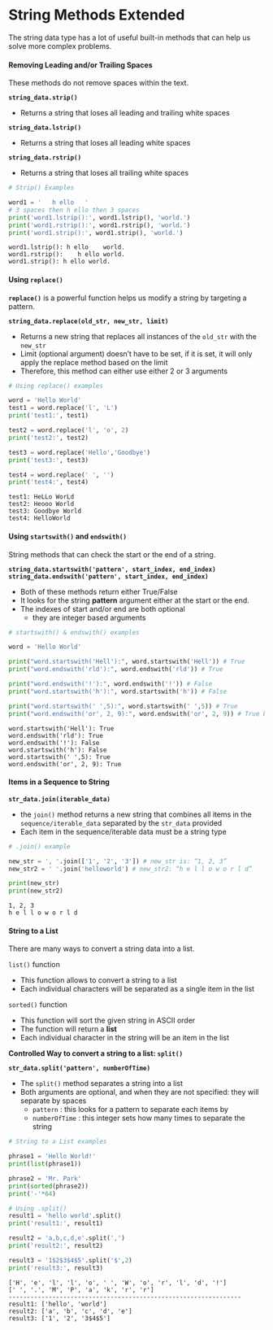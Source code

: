 # String Methods Extended

The string data type has a lot of useful built-in methods that can help us solve more complex problems.

#### Removing Leading and/or Trailing Spaces <a href="#removing-leading-andor-trailing-spaces" id="removing-leading-andor-trailing-spaces"></a>

These methods do not remove spaces within the text.

**`string_data.strip()`**

* Returns a string that loses all leading and trailing white spaces

**`string_data.lstrip()`**

* Returns a string that loses all leading white spaces

**`string_data.rstrip()`**

* Returns a string that loses all trailing white spaces

```python
# Strip() Examples

word1 = '   h ello   '
# 3 spaces then h ello then 3 spaces
print('word1.lstrip():', word1.lstrip(), 'world.')
print('word1.rstrip():', word1.rstrip(), 'world.')
print('word1.strip():', word1.strip(), 'world.')
```

```
word1.lstrip(): h ello    world.
word1.rstrip():    h ello world.
word1.strip(): h ello world.
```

#### Using `replace()` <a href="#using-replace" id="using-replace"></a>

**`replace()`** is a powerful function helps us modify a string by targeting a pattern.

**`string_data.replace(old_str, new_str, limit)`**

* Returns a new string that replaces all instances of the `old_str` with the `new_str`
* Limit (optional argument) doesn’t have to be set, if it is set, it will only apply the replace method based on the limit
* Therefore, this method can either use either 2 or 3 arguments

```python
# Using replace() examples

word = 'Hello World'
test1 = word.replace('l', 'L')
print('test1:', test1)

test2 = word.replace('l', 'o', 2)
print('test2:', test2)

test3 = word.replace('Hello','Goodbye')
print('test3:', test3)

test4 = word.replace(' ', '')
print('test4:', test4)
```

```
test1: HeLLo WorLd
test2: Heooo World
test3: Goodbye World
test4: HelloWorld
```

#### Using `startswith()` and `endswith()` <a href="#using-startswith-and-endswith" id="using-startswith-and-endswith"></a>

String methods that can check the start or the end of a string.

**`string_data.startswith('pattern', start_index, end_index)`** **`string_data.endswith('pattern', start_index, end_index)`**

* Both of these methods return either True/False
* It looks for the string **pattern** argument either at the start or the end.
* The indexes of start and/or end are both optional
  * they are integer based arguments

```python
# startswith() & endswith() examples

word = 'Hello World'

print("word.startswith('Hell'):", word.startswith('Hell')) # True
print("word.endswith('rld'):", word.endswith('rld')) # True

print("word.endswith('!'):", word.endswith('!')) # False
print("word.startswith('h'):", word.startswith('h')) # False

print("word.startswith(' ',5):", word.startswith(' ',5)) # True
print("word.endswith('or', 2, 9):", word.endswith('or', 2, 9)) # True because word[2:9] → ‘llo wor’
```

```
word.startswith('Hell'): True
word.endswith('rld'): True
word.endswith('!'): False
word.startswith('h'): False
word.startswith(' ',5): True
word.endswith('or', 2, 9): True
```

#### Items in a Sequence to String <a href="#items-in-a-sequence-to-string" id="items-in-a-sequence-to-string"></a>

**`str_data.join(iterable_data)`**

* the `join()` method returns a new string that combines all items in the `sequence/iterable_data` separated by the `str_data` provided
* Each item in the sequence/iterable data must be a string type

```python
# .join() example

new_str = ', '.join(['1', '2', '3']) # new_str is: “1, 2, 3”
new_str2 = ' '.join('helloworld') # new_str2: “h e l l o w o r l d”

print(new_str)
print(new_str2)
```

```
1, 2, 3
h e l l o w o r l d
```

#### String to a List <a href="#string-to-a-list" id="string-to-a-list"></a>

There are many ways to convert a string data into a list.

`list()` function

* This function allows to convert a string to a list
* Each individual characters will be separated as a single item in the list

`sorted()` function

* This function will sort the given string in ASCII order
* The function will return a **list**
* Each individual character in the string will be an item in the list

**Controlled Way to convert a string to a list: `split()`**

**`str_data.split('pattern', numberOfTime)`**

* The `split()` method separates a string into a list
* Both arguments are optional, and when they are not specified: they will separate by spaces
  * `pattern` : this looks for a pattern to separate each items by
  * `numberOfTime` : this integer sets how many times to separate the string

```python
# String to a List examples

phrase1 = 'Hello World!'
print(list(phrase1))

phrase2 = 'Mr. Park'
print(sorted(phrase2))
print('-'*64)

# Using .split()
result1 = 'hello world'.split()
print('result1:', result1)

result2 = 'a,b,c,d,e'.split(',')
print('result2:', result2)

result3 = '1$2$3$4$5'.split('$',2)
print('result3:', result3)
```

```
['H', 'e', 'l', 'l', 'o', ' ', 'W', 'o', 'r', 'l', 'd', '!']
[' ', '.', 'M', 'P', 'a', 'k', 'r', 'r']
----------------------------------------------------------------
result1: ['hello', 'world']
result2: ['a', 'b', 'c', 'd', 'e']
result3: ['1', '2', '3$4$5']
```
